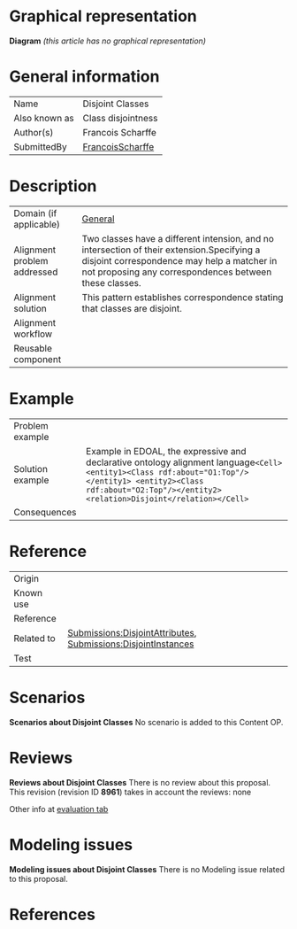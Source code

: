 #  Graphical representation


__Diagram__
_(this article has no graphical representation)_



#  General information




|  |  |
| --- | --- |
|  Name |  Disjoint Classes |
|  Also known as |  Class disjointness |
|  Author(s) |  Francois Scharffe |
|  SubmittedBy | [FrancoisScharffe](../User/FrancoisScharffe.md "User:FrancoisScharffe") |


  




#  Description




|  |  |
| --- | --- |
|  Domain (if applicable) | [General](http://ontologydesignpatterns.org/wiki/index.php?title=General&action=edit&redlink=1 "General (not yet written)") |
|  Alignment problem addressed |  Two classes have a different intension, and no intersection of their extension.Specifying a disjoint correspondence may help a matcher in not proposing any correspondences between these classes. |
|  Alignment solution |  This pattern establishes correspondence stating that classes are disjoint. |
|  Alignment workflow |  |
|  Reusable component |  |


  




#  Example




|  |  |
| --- | --- |
|  Problem example |  |
|  Solution example |  Example in EDOAL, the expressive and declarative ontology alignment language```<Cell> <entity1><Class rdf:about="O1:Top"/></entity1> <entity2><Class rdf:about="O2:Top"/></entity2> <relation>Disjoint</relation></Cell>``` |
|  Consequences |  |


  




#  Reference




|  |  |
| --- | --- |
|  Origin |  |
|  Known use |  |
|  Reference |  |
|  Related to | [Submissions:DisjointAttributes](http://ontologydesignpatterns.org/wiki/index.php?title=Submissions:DisjointAttributes&action=edit&redlink=1 "Submissions:DisjointAttributes (not yet written)"), [Submissions:DisjointInstances](http://ontologydesignpatterns.org/wiki/index.php?title=Submissions:DisjointInstances&action=edit&redlink=1 "Submissions:DisjointInstances (not yet written)") |
|  Test |  |


  




#  Scenarios



__Scenarios about Disjoint Classes__
No scenario is added to this Content OP.




#  Reviews



__Reviews about Disjoint Classes__
There is no review about this proposal.
This revision (revision ID __8961__) takes in account the reviews: none


Other info at [evaluation tab](http://ontologydesignpatterns.org/wiki/index.php?title=Submissions:Disjoint_Classes&action=evaluation "http://ontologydesignpatterns.org/wiki/index.php?title=Submissions:Disjoint_Classes&action=evaluation")




  




#  Modeling issues



__Modeling issues about Disjoint Classes__
There is no Modeling issue related to this proposal.




  




#  References